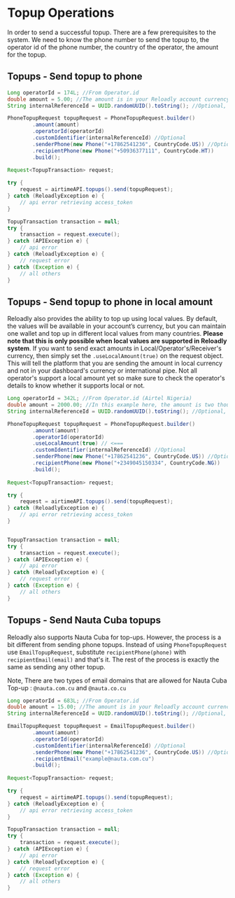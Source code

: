 # Topup Operations

In order to send a successful topup. There are a few prerequisites to the system. We need to know the phone number to
send the topup to, the operator id of the phone number, the country of the operator, the amount for the topup.

## Topups - Send topup to phone

```java
Long operatorId = 174L; //From Operator.id
double amount = 5.00; //The amount is in your Reloadly account currency
String internalReferenceId = UUID.randomUUID().toString(); //Optional, your own internal reference.

PhoneTopupRequest topupRequest = PhoneTopupRequest.builder()
        .amount(amount)
        .operatorId(operatorId)
        .customIdentifier(internalReferenceId) //Optional
        .senderPhone(new Phone("+17862541236", CountryCode.US)) //Optional
        .recipientPhone(new Phone("+50936377111", CountryCode.HT))
        .build();
        
Request<TopupTransaction> request; 

try {
    request = airtimeAPI.topups().send(topupRequest);
} catch (ReloadlyException e) {
    // api error retrieving access_token
}

TopupTransaction transaction = null;
try {
    transaction = request.execute();
} catch (APIException e) {
    // api error
} catch (ReloadlyException e) {
    // request error
} catch (Exception e) {
    // all others
} 
```

## Topups - Send topup to phone in local amount

Reloadly also provides the ability to top up using local values. By default, the values will be available in your
account’s currency, but you can maintain one wallet and top up in different local values from many countries. **Please
note that this is only possible when local values are supported in Reloadly system**. If you want to send exact amounts
in Local/Operator's/Receiver's currency, then simply set the ```.useLocalAmount(true)``` on the request object. This
will tell the platform that you are sending the amount in local currency and not in your dashboard's currency or
international pipe. Not all operator's support a local amount yet so make sure to check the operator's details to know
whether it supports local or not.

```java
Long operatorId = 342L; //From Operator.id (Airtel Nigeria)
double amount = 2000.00; //In this example here, the amount is two thousand Nigerian Naira
String internalReferenceId = UUID.randomUUID().toString(); //Optional, your own internal reference.

PhoneTopupRequest topupRequest = PhoneTopupRequest.builder()
        .amount(amount)
        .operatorId(operatorId)
        .useLocalAmount(true) // <===
        .customIdentifier(internalReferenceId) //Optional
        .senderPhone(new Phone("+17862541236", CountryCode.US)) //Optional
        .recipientPhone(new Phone("+2349045150334", CountryCode.NG))
        .build();
        
Request<TopupTransaction> request;

try {
    request = airtimeAPI.topups().send(topupRequest);
} catch (ReloadlyException e) {
    // api error retrieving access_token
}


TopupTransaction transaction = null;
try {
    transaction = request.execute();
} catch (APIException e) {
    // api error
} catch (ReloadlyException e) {
    // request error
} catch (Exception e) {
    // all others
} 
```

## Topups - Send Nauta Cuba topups

Reloadly also supports Nauta Cuba for top-ups. However, the process is a bit different from sending phone topups. Instead
of using ```PhoneTopupRequest``` use ```EmailTopupRequest```, substitute ```recipientPhone(phone)``` with
```recipientEmail(email)``` and that's it. The rest of the process is exactly the same as sending any other topup.

Note, There are two types of email domains that are allowed for Nauta Cuba Top-up : ```@nauta.com.cu```
and ```@nauta.co.cu```

```java
Long operatorId = 683L; //From Operator.id
double amount = 15.00; //The amount is in your Reloadly account currency
String internalReferenceId = UUID.randomUUID().toString(); //Optional, your own internal reference.

EmailTopupRequest topupRequest = EmailTopupRequest.builder()
        .amount(amount)
        .operatorId(operatorId)
        .customIdentifier(internalReferenceId) //Optional
        .senderPhone(new Phone("+17862541236", CountryCode.US)) //Optional
        .recipientEmail("example@nauta.com.cu")
        .build();
        
Request<TopupTransaction> request;

try {
    request = airtimeAPI.topups().send(topupRequest);
} catch (ReloadlyException e) {
    // api error retrieving access_token
}

TopupTransaction transaction = null;
try {
    transaction = request.execute();
} catch (APIException e) {
    // api error
} catch (ReloadlyException e) {
    // request error
} catch (Exception e) {
    // all others
} 
```
